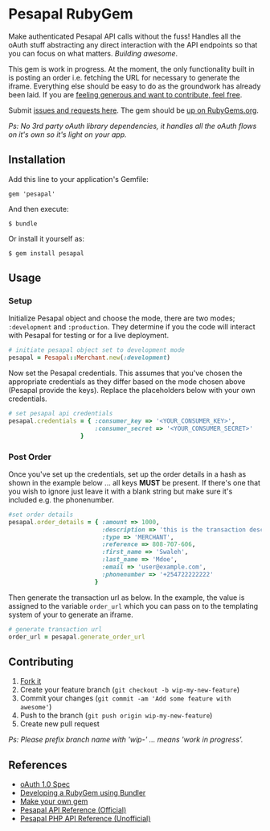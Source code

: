 Pesapal RubyGem
===============

Make authenticated Pesapal API calls without the fuss! Handles all the oAuth
stuff abstracting any direct interaction with the API endpoints so that you can
focus on what matters. _Building awesome_.

This gem is work in progress. At the moment, the only functionality built in is
posting an order i.e. fetching the URL for necessary to generate the iframe.
Everything else should be easy to do as the groundwork has already been laid. If
you are [feeling generous and want to contribute, feel free][9].

Submit [issues and requests here][6]. The gem should be [up on RubyGems.org][7].

_Ps: No 3rd party oAuth library dependencies, it handles all the oAuth flows on
it's own so it's light on your app._


Installation
------------

Add this line to your application's Gemfile:

    gem 'pesapal'

And then execute:

    $ bundle

Or install it yourself as:

    $ gem install pesapal


Usage
-----

### Setup ###

Initialize Pesapal object and choose the mode, there are two modes;
`:development` and `:production`. They determine if you the code will interact
with Pesapal for testing or for a live deployment.

```ruby
# initiate pesapal object set to development mode
pesapal = Pesapal::Merchant.new(:development)
```

Now set the Pesapal credentials. This assumes that you've chosen the appropriate
credentials as they differ based on the mode chosen above (Pesapal provide the
keys). Replace the placeholders below with your own credentials.

```ruby
# set pesapal api credentials
pesapal.credentials = { :consumer_key => '<YOUR_CONSUMER_KEY>',
                        :consumer_secret => '<YOUR_CONSUMER_SECRET>' 
                    }
```

### Post Order ###

Once you've set up the credentials, set up the order details in a hash as shown
in the example below ... all keys **MUST** be present. If there's one that you
wish to ignore just leave it with a blank string but make sure it's included
e.g. the phonenumber.

```ruby
#set order details 
pesapal.order_details = { :amount => 1000,
                          :description => 'this is the transaction description',
                          :type => 'MERCHANT',
                          :reference => 808-707-606,
                          :first_name => 'Swaleh',
                          :last_name => 'Mdoe',
                          :email => 'user@example.com',
                          :phonenumber => '+254722222222'
                        }
```

Then generate the transaction url as below. In the example, the value is
assigned to the variable `order_url` which you can pass on to the templating
system of your to generate an iframe.

```ruby
# generate transaction url
order_url = pesapal.generate_order_url
```


Contributing
------------

1. [Fork it][8]
2. Create your feature branch (`git checkout -b wip-my-new-feature`)
3. Commit your changes (`git commit -am 'Add some feature with awesome'`)
4. Push to the branch (`git push origin wip-my-new-feature`)
5. Create new pull request

_Ps: Please prefix branch name with 'wip-' ... means 'work in progress'._


References
----------

* [oAuth 1.0 Spec][1]
* [Developing a RubyGem using Bundler][2]
* [Make your own gem][3]
* [Pesapal API Reference (Official)][4]
* [Pesapal PHP API Reference (Unofficial)][5]

[1]: http://oauth.net/core/1.0/
[2]: https://github.com/radar/guides/blob/master/gem-development.md
[3]: http://guides.rubygems.org/make-your-own-gem/
[4]: http://developer.pesapal.com/how-to-integrate/api-reference
[5]: https://github.com/itsmrwave/pesapal-php#pesapal-php-api-reference-unofficial
[6]: https://github.com/itsmrwave/pesapal-rubygem/issues
[7]: http://rubygems.org/gems/pesapal
[8]: https://github.com/itsmrwave/pesapal-rubygem/fork
[9]: https://github.com/itsmrwave/pesapal-rubygem#contributing
